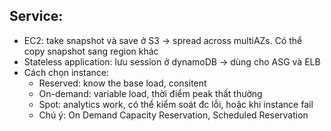 
## Service:
 - EC2: take snapshot và save ở S3 -> spread across multiAZs. Có thể copy snapshot sang region khác
 - Stateless application: lưu session ở dynamoDB -> dùng cho ASG và ELB
 - Cách chọn instance:
   - Reserved: know the base load, consitent
   - On-demand: variable load, thời điểm peak thất thường
   - Spot: analytics work, có thể kiểm soát đc lỗi, hoặc khi instance fail
   - Chú ý: On Demand Capacity Reservation, Scheduled Reservation
